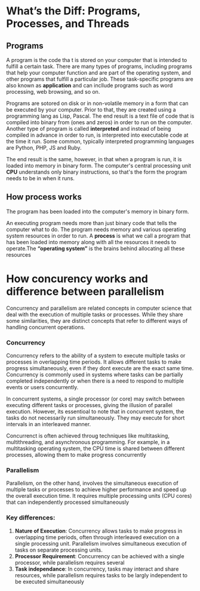 # What’s the Diff: Programs, Processes, and Threads

## Programs
A program is the code tha t is stored on your computer that is intended to fulfill a certain task. There are many types of programs, including programs that help your computer function and are part of the operating system, and other programs that fulfill a particular job. These task-specific programs are also known as **application** and can incllude programs such as word processing, web browsing, and so on.

Programs are sotored on disk or in non-volatile memory in a form that can be executed by your computer. Prior to that, they are created using a programming lang as Lisp, Pascal. The end result is a text file of code that is compiled into binary from (ones and zeros) in order to run on the computer. Another type of program is called **interpreted** and instead of being compiled in advance in order to run, is interpreted into executable code at the time it run. Some common, typically interpreted programming languages are Python, PHP, JS and Ruby.

The end result is the same, however, in that when a program is run, it is loaded into memory in binary form. The computer's central processing unit **CPU** understands only binary instructions, so that's the form the program needs to be in when it runs. 

## How process works 

The program has been loaded into the computer's memory in binary form.

An executing program needs more than just binary code that tells the computer what to do. The program needs memory and various operating system resources in order to run. A **process** is what we call a program that has been loaded into memory along with all the resources it needs to operate.The **“operating system”** is the brains behind allocating all these resources

# How concurency works and difference between parallelism
Concurrency and parallelism are related concepts in computer science that deal with the execution of multiple tasks or processes. While they share some similarities, they are distinct concepts that refer to different ways of handling concurrent operations.

### Concurrency
Concurrency refers to the ability of a system to execute multiple tasks or processes in overlapping time periods. It allows different tasks to make progress simultaneously, even if they dont execute are the exact same time. Concurrency is commonly used in systems where tasks can be partially completed independently or when there is a need to respond to multiple events or users concurrently.

In concurrent systems, a single processor (or core) may switch between executing different tasks or processes, giving the illusion of parallel execution. However, its essentioal to note that in concurrent system, the tasks do not necessarily run simultaneously. They may execute for short intervals in an interleaved manner.

Concurrenct is often achieved throug techniques like multitasking, multithreading, and asynchronous programming. For example, in a multitasking operating system, the CPU time is shared between different processes, allowing them to make progress concurrently

### Parallelism
Parallelism, on the other hand, involves the simultaneous execution of multiple tasks or processes to achieve higher performance and speed up the overall execution time. It requires multiple processing units (CPU cores) that can independently processed simultaneously

### Key differences: 
1) **Nature of Execution**: Concurrency allows tasks to make progress in overlapping time periods, often through interleaved execution on a single processing unit. Parallelism involves simultaneous execution of tasks on separate processing units.
2) **Processor Requirement**: Concurrency can be achieved with a single processor, while parallelism requires several
3) **Task independance**: In concurrency, tasks may interact and share resources, while parallelism requires tasks to be largly independent to be executed simultaneously
